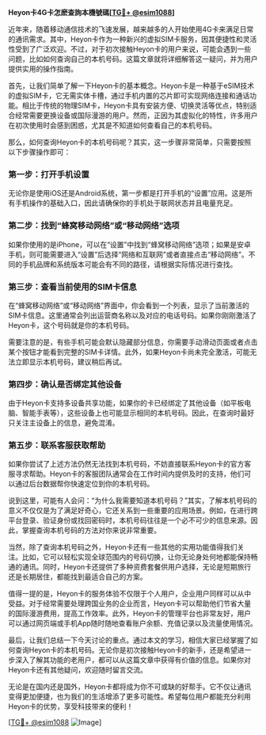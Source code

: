 **Heyon卡4G卡怎麽查詢本機號碼[[TG💪+ @esim1088](https://t.me/s/esim1088)]**

近年来，随着移动通信技术的飞速发展，越来越多的人开始使用4G卡来满足日常的通讯需求。其中，Heyon卡作为一种新兴的虚拟SIM卡服务，因其便捷性和灵活性受到了广泛欢迎。不过，对于初次接触Heyon卡的用户来说，可能会遇到一些问题，比如如何查询自己的本机号码。这篇文章就将详细解答这一疑问，并为用户提供实用的操作指南。

首先，让我们简单了解一下Heyon卡的基本概念。Heyon卡是一种基于eSIM技术的虚拟SIM卡，它无需实体卡槽，通过手机内置的芯片即可实现网络连接和通话功能。相比于传统的物理SIM卡，Heyon卡具有安装方便、切换灵活等优点，特别适合经常需要更换设备或国际漫游的用户。然而，正因为其虚拟化的特性，许多用户在初次使用时会感到困惑，尤其是不知道如何查看自己的本机号码。

那么，如何查询Heyon卡的本机号码呢？其实，这一步骤非常简单，只需要按照以下步骤操作即可：

### **第一步：打开手机设置**
无论你是使用iOS还是Android系统，第一步都是打开手机的“设置”应用。这是所有手机操作的基础入口，因此请确保你的手机处于联网状态并且电量充足。

### **第二步：找到“蜂窝移动网络”或“移动网络”选项**
如果你使用的是iPhone，可以在“设置”中找到“蜂窝移动网络”选项；如果是安卓手机，则可能需要进入“设置”后选择“网络和互联网”或者直接点击“移动网络”。不同的手机品牌和系统版本可能会有不同的路径，请根据实际情况进行查找。

### **第三步：查看当前使用的SIM卡信息**
在“蜂窝移动网络”或“移动网络”界面中，你会看到一个列表，显示了当前激活的SIM卡信息。这里通常会列出运营商名称以及对应的电话号码。如果你刚刚激活了Heyon卡，这个号码就是你的本机号码。

需要注意的是，有些手机可能会默认隐藏部分信息，你需要手动滑动页面或者点击某个按钮才能看到完整的SIM卡详情。此外，如果Heyon卡尚未完全激活，可能无法立即显示本机号码，建议稍后再试。

### **第四步：确认是否绑定其他设备**
由于Heyon卡支持多设备共享功能，如果你的卡已经绑定了其他设备（如平板电脑、智能手表等），这些设备上也可能显示相同的本机号码。因此，在查询时最好只关注主设备上的信息，避免混淆。

### **第五步：联系客服获取帮助**
如果你尝试了上述方法仍然无法找到本机号码，不妨直接联系Heyon卡的官方客服寻求帮助。Heyon卡的客服团队通常会在工作时间内提供及时的支持，他们可以通过后台数据帮你快速定位到你的本机号码。

说到这里，可能有人会问：“为什么我需要知道本机号码？”其实，了解本机号码的意义不仅仅是为了满足好奇心，它还关系到一些重要的应用场景。例如，在进行跨平台登录、验证身份或找回密码时，本机号码往往是一个必不可少的信息来源。因此，掌握查询本机号码的方法对你来说非常重要。

当然，除了查询本机号码之外，Heyon卡还有一些其他的实用功能值得我们关注。比如，它可以轻松实现全球范围内的号码切换，让你无论身处何地都能保持畅通的通讯。同时，Heyon卡还提供了多种资费套餐供用户选择，无论是短期旅行还是长期居住，都能找到最适合自己的方案。

值得一提的是，Heyon卡的服务体验不仅限于个人用户，企业用户同样可以从中受益。对于经常需要处理跨国业务的企业而言，Heyon卡可以帮助他们节省大量的国际漫游费用，提高工作效率。此外，Heyon卡的管理平台也非常友好，用户可以通过网页端或手机App随时随地查看账户余额、充值记录以及流量使用情况。

最后，让我们总结一下今天讨论的重点。通过本文的学习，相信大家已经掌握了如何查询Heyon卡的本机号码。无论你是初次接触Heyon卡的新手，还是希望进一步深入了解其功能的老用户，都可以从这篇文章中获得有价值的信息。如果你对Heyon卡还有其他疑问，欢迎随时留言交流。

无论是在国内还是国外，Heyon卡都将成为你不可或缺的好帮手。它不仅让通讯变得更加便捷，也为我们的生活增添了更多可能性。希望每位用户都能充分利用Heyon卡的优势，享受科技带来的便利！

[[TG💪+ @esim1088](https://t.me/s/esim1088) ![Image](https://i.postimg.cc/4NQfJmqS/Snipaste-2025-05-13-00-14-12.png)]